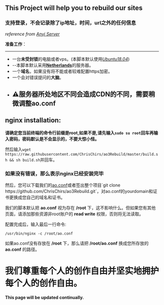 ## This Project will help you to rebuild our sites
### 支持登录，不会记录除了ip地址，时间，url之外的任何信息
*reference from [Anyi Server](https://zh.wikimirror.org/wiki/help)*

**准备工作**：

---
* 一台**未受封锁**的电脑或者vps。(本脚本默认使用[*Ubuntu18.04*]("https://releases.ubuntu.com/18.04.4/"))
*   --本脚本默认采用[**Netherlands**]("https://en.wikipedia.org/wiki/Netherlands")的服务器。
* 一个**域名**，如果没有将不能或者较难配置https加密。
* 一个会对错误提问的**大脑**。
* ## ⚠服务器所处地区不同会造成CDN的不同，需要稍微调整ao.conf

## nginx installation:
**请确定您当前终端的命令行前缀是root,如果不是,请先输入`sudo su root`回车再输入密码，密码默认是不会显示的，不要大惊小怪。**

然后输入`wget https://raw.githubusercontent.com/ChrisChirs/ao3Rebuild/master/build.sh && sh build.sh`并回车。

### 如果没有错误，那么表示nginx已经安装完毕

然后，您可以下载我们的[ao.conf]("https://raw.githubusercontent.com/ChrisChirs/ao3Rebuild/master/ao.conf")或者签出整个项目`git clone https://github.com/ChrisChirs/ao3Rebuild.git`，对ao.conf的yourdomain和证书更换成您自己的域名和证书。

我们的脚本默认把 **ao.conf** 视为存在 **/root** 下，这不影响什么。但如果您有其他页面，请添加那些资源非root账户的 **read write** 权限，否则将无法读取。

配置完成后，输入最后一行命令:

`/usr/bin/nginx -c /root/ao.conf`

如果ao.conf没有存放在 **/root** 下，那么请把 **/root/ao.conf** 换成您所存放的 **ao.conf** 的路径。

# 我们尊重每个人的创作自由并坚实地拥护每个人的创作自由。

#### This page will be updated continually.
